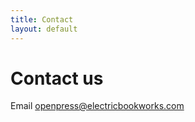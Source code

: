 ```yaml
---
title: Contact
layout: default
---
```


# Contact us

Email [openpress@electricbookworks.com](mailto:openpress@electricbookworks.com)

